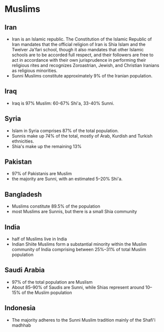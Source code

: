 # Muslims

## Iran
* Iran is an Islamic republic. The Constitution of the Islamic Republic of Iran mandates that the official religion of Iran is Shia Islam and the Twelver Ja'fari school, though it also mandates that other Islamic schools are to be accorded full respect, and their followers are free to act in accordance with their own jurisprudence in performing their religious rites and recognizes Zoroastrian, Jewish, and Christian Iranians as religious minorities. 
* Sunni Muslims constitute approximately 9% of the Iranian population.

## Iraq
* Iraq is 97% Muslim: 60-67% Shi'a, 33-40% Sunni.

## Syria
* Islam in Syria comprises 87% of the total population.
* Sunnis make up 74% of the total, mostly of Arab, Kurdish and Turkish ethnicities.
* Shia's make up the remaining 13%

## Pakistan
* 97% of Pakistanis are Muslim
* the majority are Sunni, with an estimated 5–20% Shi'a.

## Bangladesh
* Muslims constitute 89.5% of the population
* most Muslims are Sunnis, but there is a small Shia community

## India
* half of Muslims live in India
* Indian Shiite Muslims form a substantial minority within the Muslim community of India comprising between 25%–31% of total Muslim population

## Saudi Arabia
* 97% of the total population are Muslism
* About 85–90% of Saudis are Sunni, while Shias represent around 10–15% of the Muslim population

## Indonesia
* The majority adheres to the Sunni Muslim tradition mainly of the Shafi'i madhhab